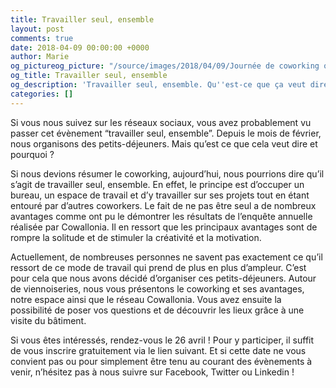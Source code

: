 ```yaml
---
title: Travailler seul, ensemble
layout: post
comments: true
date: 2018-04-09 00:00:00 +0000
author: Marie
og_pictureog_picture: "/source/images/2018/04/09/Journée de coworking offerte(1).png"
og_title: Travailler seul, ensemble
og_description: 'Travailler seul, ensemble. Qu''est-ce que ça veut dire ? '
categories: []
---
```

Si vous nous suivez sur les réseaux sociaux, vous avez probablement vu passer cet évènement “travailler seul, ensemble”. Depuis le mois de février, nous organisons des petits-déjeuners. Mais qu’est ce que cela veut dire et pourquoi ? 

Si nous devions résumer le coworking, aujourd’hui, nous pourrions dire qu’il s’agit de travailler seul, ensemble. En effet, le principe est d’occuper un bureau, un espace de travail et d’y travailler sur ses projets tout en étant entouré par d’autres coworkers. Le fait de ne pas être seul a de nombreux avantages comme ont pu le démontrer les résultats de l’enquête annuelle réalisée par Cowallonia. Il en ressort que les principaux avantages sont de rompre la solitude et de stimuler la créativité et la motivation.

Actuellement, de nombreuses personnes ne savent pas exactement ce qu’il ressort de ce mode de travail qui prend de plus en plus d’ampleur. C’est pour cela que nous avons décidé d’organiser ces petits-déjeuners. Autour de viennoiseries, nous vous présentons le coworking et ses avantages, notre espace ainsi que le réseau Cowallonia. Vous avez ensuite la possibilité de poser vos questions et de découvrir les lieux grâce à une visite du bâtiment. 

Si vous êtes intéressés, rendez-vous le 26 avril ! Pour y participer, il suffit de vous inscrire gratuitement via le lien suivant. Et si cette date ne vous convient pas ou pour simplement être tenu au courant des évènements à venir, n’hésitez pas à nous suivre sur Facebook, Twitter ou Linkedin !